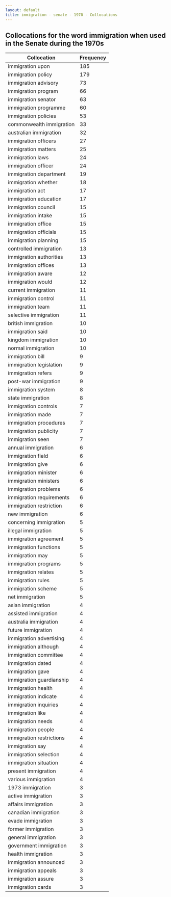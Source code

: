 ```yaml
---
layout: default
title: immigration - senate - 1970 - Collocations
---
```

## Collocations for the word **immigration** when used in the Senate during the 1970s

| Collocation | Frequency |
|--------------|----------------|
|immigration upon|185|
|immigration policy|179|
|immigration advisory|73|
|immigration program|66|
|immigration senator|63|
|immigration programme|60|
|immigration policies|53|
|commonwealth immigration|33|
|australian immigration|32|
|immigration officers|27|
|immigration matters|25|
|immigration laws|24|
|immigration officer|24|
|immigration department|19|
|immigration whether|18|
|immigration act|17|
|immigration education|17|
|immigration council|15|
|immigration intake|15|
|immigration office|15|
|immigration officials|15|
|immigration planning|15|
|controlled immigration|13|
|immigration authorities|13|
|immigration offices|13|
|immigration aware|12|
|immigration would|12|
|current immigration|11|
|immigration control|11|
|immigration team|11|
|selective immigration|11|
|british immigration|10|
|immigration said|10|
|kingdom immigration|10|
|normal immigration|10|
|immigration bill|9|
|immigration legislation|9|
|immigration refers|9|
|post-war immigration|9|
|immigration system|8|
|state immigration|8|
|immigration controls|7|
|immigration made|7|
|immigration procedures|7|
|immigration publicity|7|
|immigration seen|7|
|annual immigration|6|
|immigration field|6|
|immigration give|6|
|immigration minister|6|
|immigration ministers|6|
|immigration problems|6|
|immigration requirements|6|
|immigration restriction|6|
|new immigration|6|
|concerning immigration|5|
|illegal immigration|5|
|immigration agreement|5|
|immigration functions|5|
|immigration may|5|
|immigration programs|5|
|immigration relates|5|
|immigration rules|5|
|immigration scheme|5|
|net immigration|5|
|asian immigration|4|
|assisted immigration|4|
|australia immigration|4|
|future immigration|4|
|immigration advertising|4|
|immigration although|4|
|immigration committee|4|
|immigration dated|4|
|immigration gave|4|
|immigration guardianship|4|
|immigration health|4|
|immigration indicate|4|
|immigration inquiries|4|
|immigration like|4|
|immigration needs|4|
|immigration people|4|
|immigration restrictions|4|
|immigration say|4|
|immigration selection|4|
|immigration situation|4|
|present immigration|4|
|various immigration|4|
|1973 immigration|3|
|active immigration|3|
|affairs immigration|3|
|canadian immigration|3|
|evade immigration|3|
|former immigration|3|
|general immigration|3|
|government immigration|3|
|health immigration|3|
|immigration announced|3|
|immigration appeals|3|
|immigration assure|3|
|immigration cards|3|
